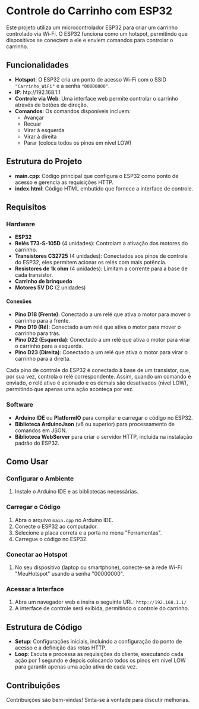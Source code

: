 # Controle do Carrinho com ESP32

Este projeto utiliza um microcontrolador ESP32 para criar um carrinho controlado via Wi-Fi. O ESP32 funciona como um hotspot, permitindo que dispositivos se conectem a ele e enviem comandos para controlar o carrinho.

## Funcionalidades

- **Hotspot**: O ESP32 cria um ponto de acesso Wi-Fi com o SSID `"Carrinho_WiFi"` e a senha `"00000000"`.
- **IP**: htp://192.168.1.1
- **Controle via Web**: Uma interface web permite controlar o carrinho através de botões de direção.
- **Comandos**: Os comandos disponíveis incluem:
  - Avançar
  - Recuar
  - Virar à esquerda
  - Virar à direita
  - Parar (coloca todos os pinos em nível LOW)

## Estrutura do Projeto

- **main.cpp**: Código principal que configura o ESP32 como ponto de acesso e gerencia as requisições HTTP.
- **index.html**: Código HTML embutido que fornece a interface de controle.

## Requisitos

### Hardware

- **ESP32**
- **Relés T73-S-105D** (4 unidades): Controlam a ativação dos motores do carrinho.
- **Transistores C32725** (4 unidades): Conectados aos pinos de controle do ESP32, eles permitem acionar os relés com mais potência.
- **Resistores de 1k ohm** (4 unidades): Limitam a corrente para a base de cada transistor.
- **Carrinho de brinquedo**
- **Motores 5V DC** (2 unidades)

#### Conexões

- **Pino D18 (Frente)**: Conectado a um relé que ativa o motor para mover o carrinho para a frente.
- **Pino D19 (Ré)**: Conectado a um relé que ativa o motor para mover o carrinho para trás.
- **Pino D22 (Esquerda)**: Conectado a um relé que ativa o motor para virar o carrinho para a esquerda.
- **Pino D23 (Direita)**: Conectado a um relé que ativa o motor para virar o carrinho para a direita.

Cada pino de controle do ESP32 é conectado à base de um transistor, que, por sua vez, controla o relé correspondente. Assim, quando um comando é enviado, o relé ativo é acionado e os demais são desativados (nível LOW), permitindo que apenas uma ação aconteça por vez.

### Software

- **Arduino IDE** ou **PlatformIO** para compilar e carregar o código no ESP32.
- **Biblioteca ArduinoJson** (v6 ou superior) para processamento de comandos em JSON.
- **Biblioteca WebServer** para criar o servidor HTTP, incluída na instalação padrão do ESP32.

## Como Usar

### Configurar o Ambiente

1. Instale o Arduino IDE e as bibliotecas necessárias.

### Carregar o Código

1. Abra o arquivo `main.cpp` no Arduino IDE.
2. Conecte o ESP32 ao computador.
3. Selecione a placa correta e a porta no menu "Ferramentas".
4. Carregue o código no ESP32.

### Conectar ao Hotspot

1. No seu dispositivo (laptop ou smartphone), conecte-se à rede Wi-Fi "MeuHotspot" usando a senha "00000000".

### Acessar a Interface

1. Abra um navegador web e insira o seguinte URL:
   `http://192.168.1.1/`
2. A interface de controle será exibida, permitindo o controle do carrinho.

## Estrutura de Código

- **Setup**: Configurações iniciais, incluindo a configuração do ponto de acesso e a definição das rotas HTTP.
- **Loop**: Escuta e processa as requisições do cliente, executando cada ação por 1 segundo e depois colocando todos os pinos em nível LOW para garantir apenas uma ação ativa de cada vez.

## Contribuições

Contribuições são bem-vindas! Sinta-se à vontade para discutir melhorias.


